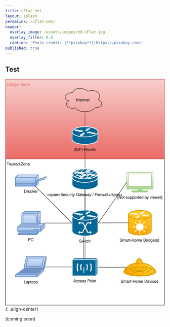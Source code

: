 ```yaml
---
title: cFlat-net
layout: splash
permalink: /cflat-net/
header:
  overlay_image: /assets/images/hd-cFlat.jpg
  overlay_filter: 0.5
  caption: 'Photo credit: [**pixabay**](https://pixabay.com)'
published: true
---
```

<p></p>

## Test

![homeNetwork-good.svg](/_data/cflat-net/homeNetwork-good.svg){: .align-center}

(coming soon)
